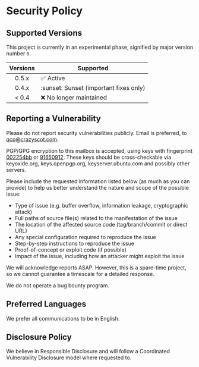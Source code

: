 # Security Policy

## Supported Versions

This project is currently in an experimental phase, signified by major version number `0`.

| Versions | Supported                              |
| :------: | -------------------------------------- |
|  0.5.x   | :white_check_mark: Active              |
|  0.4.x   | :sunset: Sunset (important fixes only) |
|  < 0.4   | :x: No longer maintained               |

## Reporting a Vulnerability

Please do not report security vulnerabilities publicly.
Email is preferred, to [qcp@crazyscot.com](mailto:qcp@crazyscot.com).

PGP/GPG encryption to this mailbox is accepted, using keys with fingerprint [002254bb](.misc/002254bb.pgp) or [91650912](.misc/91650912.pgp). These keys should be cross-checkable via keyoxide.org, keys.openpgp.org, keyserver.ubuntu.com and possibly other servers.

Please include the requested information listed below (as much as you can provide) to help us better understand the nature and scope of the possible issue:

- Type of issue (e.g. buffer overflow, information leakage, cryptographic attack)
- Full paths of source file(s) related to the manifestation of the issue
- The location of the affected source code (tag/branch/commit or direct URL)
- Any special configuration required to reproduce the issue
- Step-by-step instructions to reproduce the issue
- Proof-of-concept or exploit code (if possible)
- Impact of the issue, including how an attacker might exploit the issue

We will acknowledge reports ASAP. However, this is a spare-time project, so we cannot guarantee a timescale for a detailed response.

We do not operate a bug bounty program.

## Preferred Languages

We prefer all communications to be in English.

## Disclosure Policy

We believe in Responsible Disclosure and will follow a Coordinated Vulnerability Disclosure model where requested to.
